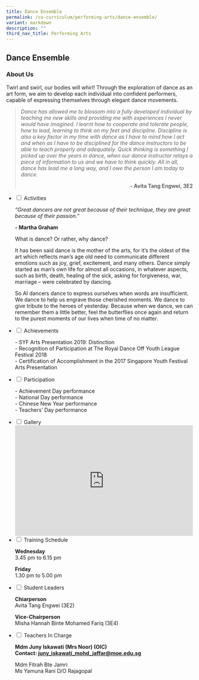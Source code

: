 ```yaml
---
title: Dance Ensemble
permalink: /co-curriculum/performing-arts/dance-ensemble/
variant: markdown
description: ""
third_nav_title: Performing Arts
---
```

## Dance Ensemble
### About Us
Twirl and swirl, our bodies will whirl! Through the exploration of dance as an art form, we aim to develop each individual into confident performers, capable of expressing themselves through elegant dance movements.

<blockquote>
<p><em>Dance has allowed me to blossom into a fully developed individual by teaching me new skills and providing me with experiences I never would have imagined. I learnt how to cooperate and tolerate people, how to lead, learning to think on my feet and discipline. Discipline is also a key factor in my time with dance as I have to mind how I act and when as I have to be disciplined for the dance instructors to be able to teach properly and adequately. Quick thinking is something I picked up over the years in dance, when our dance instructor relays a piece of information to us and we have to think quickly. All in all, dance has lead me a long way, and I owe the person I am today to dance.</em></p>

<p style="text-align: right;"><strong>- Avita Tang Engwei, 3E2</strong></p>
	
</blockquote>
<ul class="jekyllcodex_accordion">
<li><input id="accordion2" type="checkbox"> <label for="accordion2">Activities</label>
<div>
<p><em>“Great dancers are not great because of their technique, they are great because of their passion.”</em></p>
<p><strong>- Martha Graham</strong></p>
<p>What is dance? Or rather, why dance?  </p>
<p>It has been said dance is the mother of the arts, for it’s the oldest of the art which reflects man’s age old need to communicate different emotions such as joy, grief, excitement, and many others. Dance simply started as man’s own life for almost all occasions, in whatever aspects, such as birth, death, healing of the sick, asking for forgiveness, war, marriage – were celebrated by dancing.</p>
<p>So AI dancers dance to express ourselves when words are insufficient. We dance to help us engrave those cherished moments. We dance to give tribute to the heroes of yesterday. Because when we dance, we can remember them a little better, feel the butterflies once again and return to the purest moments of our lives when time of no matter.</p>
</div>
</li>
<li><input id="accordion3" type="checkbox"> <label for="accordion3">Achievements</label>
<div>
<p>- SYF Arts Presentation 2019: Distinction<br>- Recognition of Participation at The Royal Dance Off Youth League Festival 2018<br>- Certification of Accomplishment in the 2017 Singapore Youth Festival Arts Presentation</p>
</div>
</li>
<li><input id="accordion4" type="checkbox"> <label for="accordion4">Participation</label>
<div>
<p>- Achievement Day performance<br>- National Day performance<br>- Chinese New Year performance<br>- Teachers’ Day performance</p>
</div>
</li>
<li><input id="accordion5" type="checkbox"> <label for="accordion5">Gallery</label>
<div>
<iframe src="https://docs.google.com/presentation/d/e/2PACX-1vTQ-YceplZX0rSp4qUr1UvBBL5Z3dzpFCwBgE_UubTiepY9iYPRmkdFl08uVfSAhQTszFhbCNP853nO/embed?start=false&amp;loop=false&amp;delayms=5000" frameborder="0" width="480" height="299" allowfullscreen="true"></iframe>
</div>
</li>
<li><input id="accordion6" type="checkbox"> <label for="accordion6">Training Schedule</label>
<div>
<p><strong>Wednesday</strong><br>3.45 pm to 6.15 pm</p>
<p><strong>Friday</strong><br>1.30 pm to 5.00 pm</p>
</div>
</li>
<li><input id="accordion7" type="checkbox"> <label for="accordion7">Student Leaders</label>
<div>
<p><strong>Chiarperson<br></strong>Avita Tang Engwei (3E2)</p>
<p><strong>Vice-Chairperson<br></strong>Misha Hannah Binte Mohamed Fariq (3E4)</p>
</div>
</li>
<li><input id="accordion8" type="checkbox"> <label for="accordion8">Teachers In Charge</label>
<div>
<p><strong>Mdm Juny Iskawati (Mrs Noor)&nbsp;(OIC)<br></strong><strong>Contact:&nbsp;<a href="mailto:juny_iskawati_mohd_jaffar@moe.edu.sg" target="">juny_iskawati_mohd_jaffar@moe.edu.sg</a></strong></p>
<p>Mdm Fitrah Bte Jamri<br>Ms Yamuna Rani D/O Rajagopal</p>
</div>
</li>
</ul>